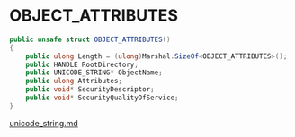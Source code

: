 # OBJECT\_ATTRIBUTES

```csharp
public unsafe struct OBJECT_ATTRIBUTES()
{
    public ulong Length = (ulong)Marshal.SizeOf<OBJECT_ATTRIBUTES>();
    public HANDLE RootDirectory;
    public UNICODE_STRING* ObjectName;
    public ulong Attributes;
    public void* SecurityDescriptor;
    public void* SecurityQualityOfService;
}
```

[unicode\_string.md](unicode\_string.md "mention")
